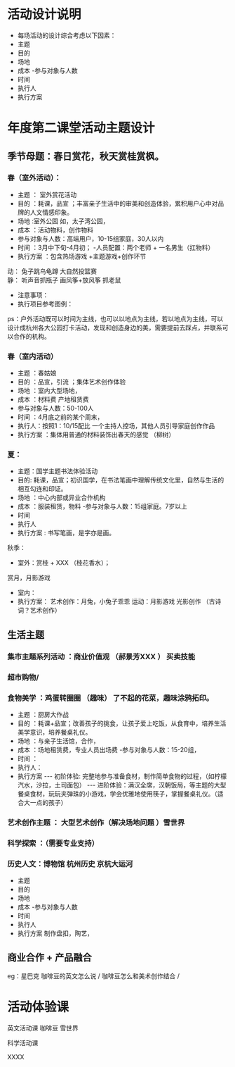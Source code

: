 # 活动设计说明
- 每场活动的设计综合考虑以下因素：
- 主题  
- 目的 
- 场地 
- 成本 
-参与对象与人数
- 时间 
- 执行人
- 执行方案 

# 年度第二课堂活动主题设计

## 季节母题：春日赏花，秋天赏桂赏枫。


### 春（室外活动）：
- 主题 ： 室外赏花活动
- 目的 ：耗课，品宣 ；丰富亲子生活中的审美和创造体验，累积用户心中对品牌的人文情感印象。
- 场地 :室外公园 如，太子湾公园，
- 成本 ：活动物料，创作物料 
- 参与对象与人数：高端用户，10-15组家庭，30人以内
- 时间 ：3月中下旬-4月初；
-人员配置：两个老师 + 一名男生（扛物料）
- 执行方案 ：包含热场游戏 +主题游戏+创作环节 

动： 兔子跳乌龟蹲 大自然投篮赛  
静： 听声音抓瓶子  画风筝+放风筝  抓老鼠 

- 注意事项：
- 执行项目参考图例：



ps：户外活动既可以时间为主线，也可以以地点为主线，若以地点为主线，可以设计成杭州各大公园打卡活动，发现和创造身边的美，需要提前去踩点，并联系可以合作的机构。

### 春（室内活动）

- 主题  ：春姑娘
- 目的 ：品宣，引流 ；集体艺术创作体验
- 场地 ：室内大型场地，
- 成本  ：材料费 产地租赁费
- 参与对象与人数：50-100人 
- 时间 ：4月底之前的某个周末，
- 执行人：按照1：10/15配比  一个主持人控场，其他人员引导家庭创作作品  
- 执行方案 ：集体用普通的材料装饰出春天的感觉 （柳树）


### 夏：
- 主题：国学主题书法体验活动 
- 目的: 耗课，品宣；初识国学，在书法笔画中理解传统文化里，自然与生活的相互勾连和印证。
- 场地 ：中心内部或异业合作机构 
- 成本 ：服装租赁，物料
-参与对象与人数：15组家庭。7岁以上
- 时间 
- 执行人
- 执行方案 : 书写笔画，是字亦是画。



秋季：

- 室外：赏桂  + XXX  （桂花香水）；

赏月，月影游戏
- 室内：
- 执行方案：
艺术创作：月兔，小兔子乖乖
运动：月影游戏 光影创作 （古诗词？艺术创作）



## 生活主题  

### 集市主题系列活动 ：商业价值观  （郝景芳XXX ）  买卖技能  
### 超市购物/
### 食物美学 ：鸡蛋转圈圈 （趣味） 了不起的花菜，趣味涂鸦拓印。
- 主题 ：厨房大作战 
- 目的 ：耗课+品宣；改善孩子的挑食，让孩子爱上吃饭，从食育中，培养生活美学意识，培养餐桌礼仪。
- 场地 ：与亲子生活馆，合作，
- 成本 ：场地租赁费，专业人员出场费
-参与对象与人数：15-20组，
- 时间 ：
- 执行人：
- 执行方案 
--- 初阶体验: 完整地参与准备食材，制作简单食物的过程，（如柠檬汽水，沙拉，土司面包）
--- 进阶体验：满汉全席，汉朝饭局，等主题的大型餐桌食材，玩玩夹弹珠的小游戏，学会优雅地使用筷子，掌握餐桌礼仪。（适合大一点的孩子）

### 艺术创作主题 ： 大型艺术创作（解决场地问题 ）雪世界 
### 科学探索 ：（需要专业支持）
### 历史人文：博物馆 杭州历史 京杭大运河  
- 主题  
- 目的 
- 场地 
- 成本 
-参与对象与人数
- 时间 
- 执行人
- 执行方案 制作盘扣，陶艺，

## 商业合作 + 产品融合  

eg：星巴克 咖啡豆的英文怎么说 / 咖啡豆怎么和美术创作结合 /






# 活动体验课

英文活动课 咖啡豆 雪世界

科学活动课  

XXXX






